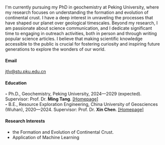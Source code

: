 

  I'm currently pursuing my PhD in geochemistry at Peking University, where my research focuses on understanding the formation and evolution of continental crust. I have a deep interest in unraveling the processes that have shaped our planet over geological timescales. Beyond my research, I am passionate about science communication, and I dedicate significant time to engaging in outreach activities, both in person and through writing popular science articles. I believe that making scientific knowledge accessible to the public is crucial for fostering curiosity and inspiring future generations to explore the wonders of our world.

#### Email
jtlv@stu.pku.edu.cn

#### Education
<strong>-</strong> Ph.D., Geochemistry, Peking University, 2024—2029 (expected). Supervisor: Prof. Dr. <strong>Ming Tang</strong>. [[Homepage]](https://mingtang.me)\
<strong>-</strong> B.E., Resource Exploration Engineering, China University of Geosciences (Wuhan), 2020—2024. Supervisor: Prof. Dr. <strong>Xin Chen</strong>. [[Homepage]](https://grzy.cug.edu.cn/chenxin1/zh_CN/)

#### Research Interests
- the Formation and Evolution of Continental Crust.
- Application of Machine Learning